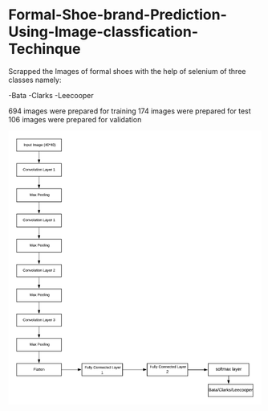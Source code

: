 # Formal-Shoe-brand-Prediction-Using-Image-classfication-Techinque

Scrapped the Images of formal shoes with the help of selenium of three classes namely:

-Bata
-Clarks
-Leecooper

694 images were prepared for training
174 images were prepared for test 
106 images were prepared for validation

![picture](img.png)
